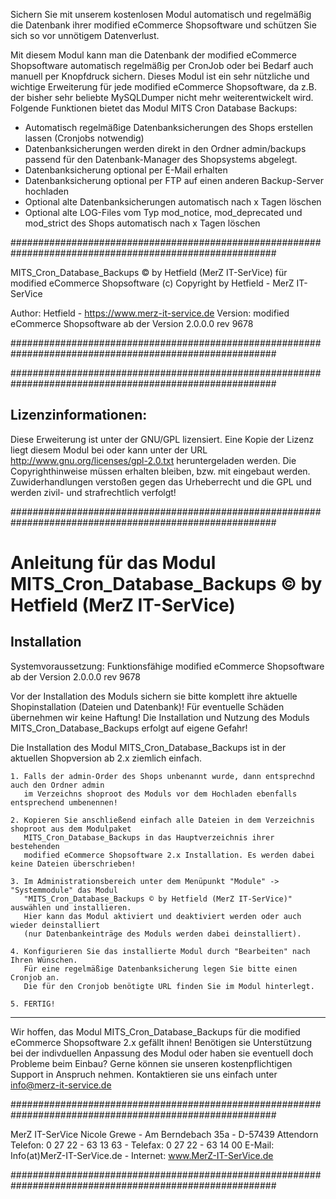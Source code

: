 
Sichern Sie mit unserem kostenlosen Modul automatisch und regelmäßig die Datenbank ihrer modified eCommerce Shopsoftware und schützen Sie sich so vor unnötigem Datenverlust.

Mit diesem Modul kann man die Datenbank der modified eCommerce Shopsoftware automatisch regelmäßig per CronJob oder bei Bedarf auch manuell per Knopfdruck sichern. Dieses Modul ist ein sehr nützliche und wichtige Erweiterung für jede modified eCommerce Shopsoftware, da z.B. der bisher sehr beliebte MySQLDumper nicht mehr weiterentwickelt wird.
Folgende Funktionen bietet das Modul MITS Cron Database Backups:

- Automatisch regelmäßige Datenbanksicherungen des Shops erstellen lassen (Cronjobs notwendig)
- Datenbanksicherungen werden direkt in den Ordner admin/backups passend für den Datenbank-Manager des Shopsystems abgelegt.
- Datenbanksicherung optional per E-Mail erhalten
- Datenbanksicherung optional per FTP auf einen anderen Backup-Server hochladen
- Optional alte Datenbanksicherungen automatisch nach x Tagen löschen
- Optional alte LOG-Files vom Typ mod_notice, mod_deprecated und mod_strict des Shops automatisch nach x Tagen löschen
    
    
########################################################################################################

MITS_Cron_Database_Backups © by Hetfield (MerZ IT-SerVice) für modified eCommerce Shopsoftware
(c) Copyright by Hetfield - MerZ IT-SerVice

Author: 	Hetfield - https://www.merz-it-service.de
Version: 	modified eCommerce Shopsoftware ab der Version 2.0.0.0 rev 9678

########################################################################################################


########################################################################################################

Lizenzinformationen:
--------------------------------------------------------------------------------------------------------
Diese Erweiterung ist unter der GNU/GPL lizensiert. Eine Kopie der Lizenz liegt diesem Modul bei 
oder kann unter der URL http://www.gnu.org/licenses/gpl-2.0.txt heruntergeladen werden. Die 
Copyrighthinweise müssen erhalten bleiben, bzw. mit eingebaut werden. Zuwiderhandlungen verstoßen 
gegen das Urheberrecht und die GPL und werden zivil- und strafrechtlich verfolgt!

########################################################################################################

Anleitung für das Modul MITS_Cron_Database_Backups © by Hetfield (MerZ IT-SerVice)
========================================================================================================

Installation
--------------------------------------------------------------------------------------------------------
Systemvoraussetzung: Funktionsfähige modified eCommerce Shopsoftware ab der Version 2.0.0.0 rev 9678

Vor der Installation des Moduls sichern sie bitte komplett ihre aktuelle Shopinstallation (Dateien und Datenbank)!
Für eventuelle Schäden übernehmen wir keine Haftung!
Die Installation und Nutzung des Moduls MITS_Cron_Database_Backups erfolgt auf eigene Gefahr!

Die Installation des Modul MITS_Cron_Database_Backups ist in der aktuellen Shopversion ab 2.x ziemlich einfach.

    1. Falls der admin-Order des Shops unbenannt wurde, dann entsprechnd auch den Ordner admin 
       im Verzeichns shoproot des Moduls vor dem Hochladen ebenfalls entsprechend umbenennen!

    2. Kopieren Sie anschließend einfach alle Dateien in dem Verzeichnis shoproot aus dem Modulpaket 
       MITS_Cron_Database_Backups in das Hauptverzeichnis ihrer bestehenden 
       modified eCommerce Shopsoftware 2.x Installation. Es werden dabei keine Dateien überschrieben!

    3. Im Administrationsbereich unter dem Menüpunkt "Module" -> "Systemmodule" das Modul 
       "MITS_Cron_Database_Backups © by Hetfield (MerZ IT-SerVice)" auswählen und installieren. 
       Hier kann das Modul aktiviert und deaktiviert werden oder auch wieder deinstalliert 
       (nur Datenbankeinträge des Moduls werden dabei deinstalliert).

    4. Konfigurieren Sie das installierte Modul durch "Bearbeiten" nach Ihren Wünschen.
       Für eine regelmäßige Datenbanksicherung legen Sie bitte einen Cronjob an.
       Die für den Cronjob benötigte URL finden Sie im Modul hinterlegt.

    5. FERTIG!

--------------------------------------------------------------------------------------------------------
Wir hoffen, das Modul MITS_Cron_Database_Backups für die modified eCommerce Shopsoftware 2.x gefällt ihnen! 
Benötigen sie Unterstützung bei der indivduellen Anpassung des Modul oder haben sie eventuell doch Probleme beim Einbau? 
Gerne können sie unseren kostenpflichtigen Support in Anspruch nehmen. 
Kontaktieren sie uns einfach unter info@merz-it-service.de


########################################################################################################

MerZ IT-SerVice
Nicole Grewe - Am Berndebach 35a - D-57439 Attendorn
Telefon: 0 27 22 - 63 13 63 - Telefax: 0 27 22 - 63 14 00
E-Mail: Info(at)MerZ-IT-SerVice.de - Internet: www.MerZ-IT-SerVice.de

########################################################################################################

